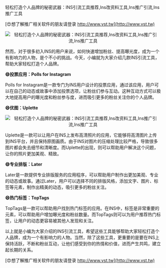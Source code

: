 轻松打造个人品牌的秘密武器：INS引流工具推荐,Ins改资料工具,Ins推广引流,Ins推广工具

[😍想了解推广相关软件的朋友请登录 http://www.vst.tw](http://www.vst.tw)

 <center><img src="https://vst.tw/MP4/tuiguang/png/3.png" alt="轻松打造个人品牌的秘密武器：INS引流工具推荐,Ins改资料工具,Ins推广引流,Ins推广工具"></center>

然而，对于很多初入INS的用户来说，如何快速增加粉丝、提高曝光度，成为一个有影响力的人物，是个不小的挑战。今天，小编就为大家介绍几款INS引流工具，帮助大家轻松打造个人品牌。

**😄投票应用：Polls for Instagram**

Polls for Instagram是一款专门为INS用户设计的投票应用，通过该应用，用户可以在自己的动态或故事中添加投票选项，让粉丝们参与互动。这种互动方式可以极大地提高用户的曝光度和粉丝参与度，进而吸引更多的粉丝关注你的个人品牌。

**😄优图：Uplette**

 <center><img src="https://vst.tw/MP4/tuiguang/png/3.png" alt="轻松打造个人品牌的秘密武器：INS引流工具推荐,Ins改资料工具,Ins推广引流,Ins推广工具"></center>

Uplette是一款可以让用户在INS上发布高清照片的应用，它能够将高清图片上传到INS平台，并且保持原图画质。由于INS对图片的压缩处理比较严格，导致很多图片都会失去细节和清晰度。而Uplette的出现，则可以帮助用户解决这个问题，让你的照片更加美观、精致。

**😄专业排版：Later**

Later是一款提供专业排版服务的应用程序，可以帮助用户制作出更加美观、专业的动态或故事。通过Later，用户可以选择不同的排版风格，添加文字、图片、标签等元素，制作出精美的动态，吸引更多的粉丝关注。

**😄热门标签：TopTags**

TopTags是一款可以帮助用户找到热门标签的应用。在INS中，标签是非常重要的元素，可以帮助用户增加曝光度和粉丝数量。而TopTags则可以为用户推荐热门标签，让用户的动态更容易被其他人发现和关注。

以上就是小编为大家介绍的INS引流工具，希望这些工具能够帮助大家轻松打造个人品牌，成为一个有影响力的人物。当然，除了这些工具，更重要的是要在INS上保持活跃，不断和粉丝互动，让他们感受到你的热情和价值，进而产生共鸣，建立起长期的关系。

[😍想了解推广相关软件的朋友请登录 http://www.vst.tw](http://www.vst.tw)



